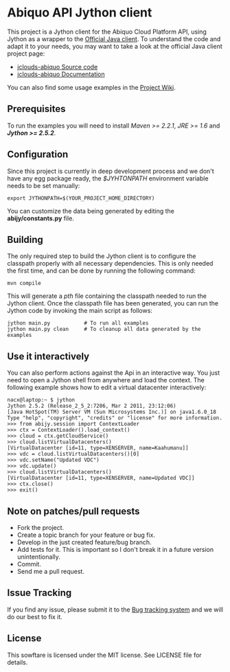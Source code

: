 Abiquo API Jython client
========================

This project is a Jython client for the Abiquo Cloud Platform API, using
Jython as a wrapper to the [Official Java client](https://github.com/abiquo/jclouds-abiquo).
To understand the code and adapt it to your needs, you may want to take a
look at the official Java client project page:

 * [jclouds-abiquo Source code](https://github.com/abiquo/jclouds-abiquo)
 * [jclouds-abiquo Documentation](https://github.com/abiquo/jclouds-abiquo/wiki)

You can also find some usage examples in the [Project Wiki](https://github.com/nacx/abijy/wiki).


Prerequisites
-------------

To run the examples you will need to install *Maven >= 2.2.1*, *JRE >= 1.6*
and ***Jython >= 2.5.2***.


Configuration
-------------

Since this project is currently in deep development process and we don't have any egg 
package ready, the *$JYHTONPATH* environment variable needs to be set manually:

    export JYTHONPATH=$(YOUR_PROJECT_HOME_DIRECTORY)
    
You can customize the data being generated by editing the **abijy/constants.py** file.


Building
---------

The only required step to build the Jython client is to configure the 
classpath properly with all necessary dependencies. This is only needed the
first time, and can be done by running the following command:

    mvn compile

This will generate a *pth* file containing the classpath needed to run the Jython
client. Once the classpath file has been generated, you can run the Jython code by
invoking the main script as follows:

    jython main.py           # To run all examples
    jython main.py clean     # To cleanup all data generated by the examples


Use it interactively
--------------------

You can also perform actions against the Api in an interactive way. You just need to
open a Jython shell from anywhere and load the context. The following example shows
how to edit a virtual datacenter interactively:

    nacx@laptop:~ $ jython
    Jython 2.5.2 (Release_2_5_2:7206, Mar 2 2011, 23:12:06) 
    [Java HotSpot(TM) Server VM (Sun Microsystems Inc.)] on java1.6.0_18
    Type "help", "copyright", "credits" or "license" for more information.
    >>> from abijy.session import ContextLoader
    >>> ctx = ContextLoader().load_context()
    >>> cloud = ctx.getCloudService()         
    >>> cloud.listVirtualDatacenters()
    [VirtualDatacenter [id=11, type=XENSERVER, name=Kaahumanu]]
    >>> vdc = cloud.listVirtualDatacenters()[0]
    >>> vdc.setName("Updated VDC")
    >>> vdc.update()
    >>> cloud.listVirtualDatacenters()         
    [VirtualDatacenter [id=11, type=XENSERVER, name=Updated VDC]]
    >>> ctx.close()
    >>> exit()


Note on patches/pull requests
-----------------------------
 
 * Fork the project.
 * Create a topic branch for your feature or bug fix.
 * Develop in the just created feature/bug branch.
 * Add tests for it. This is important so I don't break it in a future version unintentionally.
 * Commit.
 * Send me a pull request.


Issue Tracking
--------------

If you find any issue, please submit it to the [Bug tracking system](https://github.com/nacx/abijy/issues) and we
will do our best to fix it.

License
-------

This sowftare is licensed under the MIT license. See LICENSE file for details.

